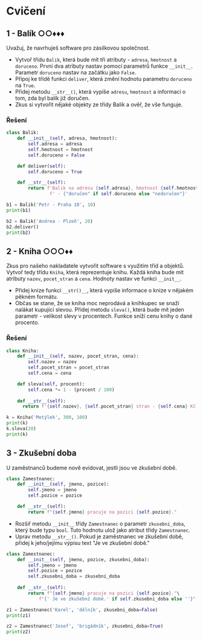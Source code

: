# Cvičení

## 1 - Balík ○○♦♦♦

Uvažuj, že navrhuješ software pro zásilkovou společnost.

- Vytvoř třídu `Balik`, která bude mít tři atributy - `adresa`, `hmotnost` a `doruceno`. První dva atributy nastav
  pomocí parametrů funkce `__init__`. Parametr `doruceno` nastav na začátku jako `False`.
- Připoj ke třídě funkci `deliver`, která změní hodnotu parametru `doruceno` na `True`.
- Přidej metodu `__str__()`, která vypíše `adresu`, `hmotnost` a informaci o tom, zda byl balík již doručen.
- Zkus si vytvořit nějaké objekty ze třídy Balik a ověř, že vše funguje.

### Řešení

```python
class Balik:
    def __init__(self, adresa, hmotnost):
        self.adresa = adresa
        self.hmotnost = hmotnost
        self.doruceno = False

    def deliver(self):
        self.doruceno = True

    def __str__(self):
        return f'Balik na adresu {self.adresa}, hmotnost {self.hmotnost}'\
                f' - {"doručen" if self.doruceno else "nedoručen"}'

b1 = Balik('Petr - Praha 10', 10)
print(b1)

b2 = Balik('Andrea - Plzeň', 20)
b2.deliver()
print(b2)
```

## 2 - Kniha ○○○♦♦

Zkus pro našeho nakladatele vytvořit software s využitím tříd a objektů.  
Vytvoř tedy třídu `Kniha`, která reprezentuje knihu. Každá kniha bude mít atributy `nazev`, `pocet_stran` a `cena`.
Hodnoty nastav ve funkci `__init__`.

- Přidej knize funkci `__str()__`, která vypíše informace o knize v nějakém pěkném formátu.
- Občas se stane, že se kniha moc neprodává a knihkupec se snaží nalákat kupující slevou. Přidej metodu `sleva()`, která
  bude mít jeden parametr - velikost slevy v procentech. Funkce sníží cenu knihy o dané procento.

### Řešení

```python
class Kniha:
    def __init__(self, nazev, pocet_stran, cena):
        self.nazev = nazev
        self.pocet_stran = pocet_stran
        self.cena = cena

    def sleva(self, procent):
        self.cena *= 1 - (procent / 100)
    
    def __str__(self):
      return f'{self.nazev}, {self.pocet_stran} stran - {self.cena} Kč'

k = Kniha('Motýlek', 300, 100)
print(k)
k.sleva(20)
print(k)
```

## 3 - Zkušební doba

U zaměstnanců budeme nově evidovat, jestli jsou ve zkušební době.

```python
class Zamestnanec:
    def __init__(self, jmeno, pozice):
        self.jmeno = jmeno
        self.pozice = pozice

    def __str__(self):
        return f"{self.jmeno} pracuje na pozici {self.pozice}."
```

- Rozšiř metodu `__init__` třídy `Zamestnanec` o parametr `zkusebni_doba`, který bude typu `bool`. Tuto hodnotu ulož
  jako atribut třídy `Zamestnanec`.
- Uprav metodu `__str__()`. Pokud je zaměstnanec ve zkušební době, přidej k jeho/jejímu výpisu text "Je ve zkušební
  době."

```python
class Zamestnanec:
    def __init__(self, jmeno, pozice, zkusebni_doba):
        self.jmeno = jmeno
        self.pozice = pozice
        self.zkusebni_doba = zkusebni_doba
        
    def __str__(self):
        return f"{self.jmeno} pracuje na pozici {self.pozice}."\ 
            f"{' Je ve zkušební době.' if self.zkusebni_doba else ''}"

z1 = Zamestnanec('Karel', 'dělník', zkusebni_doba=False)
print(z1)

z2 = Zamestnanec('Josef', 'brigádník', zkusebni_doba=True)
print(z2)
```
